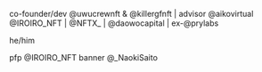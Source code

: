 co-founder/dev @uwucrewnft & @killergfnft | advisor @aikovirtual @IROIRO_NFT | @NFTX_ | @daowocapital | ex-@prylabs

he/him

pfp @IROIRO_NFT
banner @_NaokiSaito